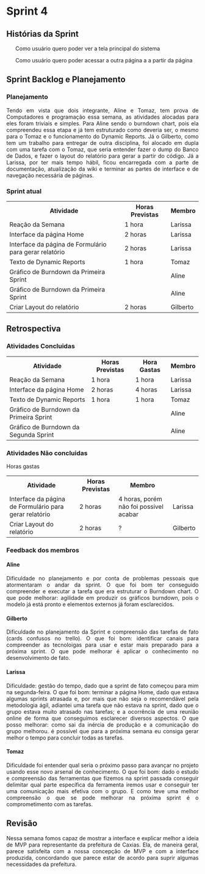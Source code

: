<h1> Sprint 4 </h1>

<h2> Histórias da Sprint </h2>

<ul><p align="justify">Como usuário quero poder ver a tela principal do sistema</p></ul>
<ul> <p align="justify">Como usuário quero poder acessar a outra página a a partir da página</p></ul>

<h2> Sprint Backlog e Planejamento </h2>

<h3> Planejamento </h3>
<p align="justify">Tendo em vista que dois integrante, Aline e Tomaz, tem prova de Computadores e programação essa semana, as atividades alocadas para eles foram triviais e simples. Para Aline sendo o burndown chart, pois ela compreendeu essa etapa e já tem estruturado como deveria ser, o mesmo para o Tomaz e o funcionamento do Dynamic Reports. Já o Gilberto, como tem um trabalho para entregar de outra disciplina, foi alocado em dupla com uma tarefa com o Tomaz, que seria entender fazer o dump do Banco de Dados, e fazer o layout do relatório para gerar a partir do código.  Já a Larissa, por ter mais tempo hábil, ficou encarregada com a parte de documentação, atualização da wiki e terminar as partes de interface e de navegação necessária de páginas.</p>

<h3> Sprint atual </h3>
<table>
  <tr>
    <th> Atividade </th>
    <th> Horas Previstas </th>
    <th> Membro </th>
  </tr>
  <tr>
    <td> Reação da Semana </td>
    <td> 1 hora </td>
    <td> Larissa </td>
  </tr>
  <tr>
    <td> Interface da página Home </td>
    <td> 2 horas </td>
    <td> Larissa </td>
  </tr>
  <tr>
    <td> Interface da página de Formulário para gerar relatório </td>
    <td> 2 horas </td>
    <td> Larissa </td>
  </tr>
  <tr>
    <td> Texto de Dynamic Reports </td>
    <td> 1 hora </td>
    <td> Tomaz </td>
  </tr>
  <tr>
    <td> Gráfico de Burndown da Primeira Sprint </td>
    <td> </td>
    <td> Aline </td>
  </tr>
  <tr>
    <td> Gráfico de Burndown da Primeira Sprint </td>
    <td> </td>
    <td> Aline </td>
  </tr>
  <tr>
    <td> Criar Layout do relatório </td>
    <td> 2 horas </td>
    <td> Gilberto </td>
  </tr>
</table> 

<h2> Retrospectiva </h2>
<h3> Atividades Concluidas </h3>
<table>
  <tr>
    <th> Atividade </th>
    <th> Horas Previstas </th>
    <th> Hora Gastas </th>
    <th> Membro </th>
  </tr>
  <tr>
    <td> Reação da Semana </td>
    <td> 1 hora </td>
    <td> 1 hora </td>
    <td> Larissa </td>
  </tr>
  <tr>
    <td> Interface da página Home </td>
    <td> 2 horas </td>
    <td> 4 horas </td>
    <td> Larissa </td>
  </tr>
  <tr>
    <td> Texto de Dynamic Reports </td>
    <td> 1 hora </td>
    <td> 1 hora </td>
    <td> Tomaz </td>
  </tr>
  <tr>
    <td> Gráfico de Burndown da Primeira Sprint </td>
    <td> </td>
    <td> </td>
    <td> Aline </td>
  </tr>
  <tr>
    <td> Gráfico de Burndown da Segunda Sprint </td>
    <td> </td>
    <td> </td>
    <td> Aline </td>
  </tr>
</table> 

<h3> Atividades Não concluidas </h3>

<table>
  <tr>
    <th> Atividade </th>
    <th> Horas Previstas </th>
   	</th> Horas gastas </th>
    <th> Membro </th>
  </tr>
  <tr>
    <td> Interface da página de Formulário para gerar relatório </td>
    <td> 2 horas </td>
    <td> 4 horas, porém não foi possivel acabar </td>
    <td> Larissa </td>
  </tr>
  <tr>
    <td> Criar Layout do relatório </td>
    <td> 2 horas </td>
    <td> ? </td>
    <td> Gilberto </td>
  </tr>
</table> 

<h3> Feedback dos membros</h3>
<h4> Aline </h4>

<p align="justify">Dificuldade no planejamento e por conta de problemas pessoais que atormentaram o andar da sprint. O que foi bom ter conseguido compreender e executar a tarefa que era estruturar o Burndown chart. O que pode melhorar: agilidade em produzir os gráficos burndown, pois o modelo já está pronto e elementos externos já foram esclarecidos. </p>

<h4> Gilberto </h4>

<p align="justify">Dificuldade no planejamento da Sprint e compreensão das tarefas de fato (cards confusos no trello). O que foi bom: identificar canais para compreender as tecnoloigas para usar e estar mais preparado para a próxima sprint. O que pode melhorar é aplicar o conhecimento no desenvolvimento de fato.</p>

<h4> Larissa </h4>

<p align="justify">Dificuldade: gestão do tempo, dado que a sprint de fato começou para mim na segunda-feira. O que foi bom: terminar a página Home, dado que estava algumas sprints atrasada e, por mais que não seja o recomendável pela metodologia ágil, adiantei uma tarefa que não estava na sprint, dado que o grupo estava muito atrasado nas tarefas; e a ocorrência de uma reunião online de forma que conseguimos esclarecer diversos aspectos. O que posso melhorar: como sai da inércia de produção e a comunicação do grupo melhorou. é possível que para a próxima semana eu consiga gerar melhor o tempo para concluir todas as tarefas.</p>

<h4> Tomaz </h4>

<p align="justify">Dificuldade foi entender qual seria o próximo passo para avançar no projeto usando esse novo arsenal de conhecimento. O que foi bom: dado o estudo e compreensão das ferramentas que fizemos na sprint passada conseguir delimitar qual parte específica da ferramenta iremos usar e conseguir ter uma comunicação mais efetiva com o grupo. E como teve uma melhor compreensão o que se pode melhorar na próxima sprint é o comprometimento com as tarefas.</p>

<h2> Revisão </h2>
<p align="justify">Nessa semana fomos capaz de mostrar a interface e explicar melhor a ideia de MVP para representante da prefeitura de Caxias. Ela, de maneira geral, parece satisfeita com a nossa concepção de MVP e com a interface produzida, concordando que parece estar de acordo para suprir algumas necessidades da prefeitura.</p>

